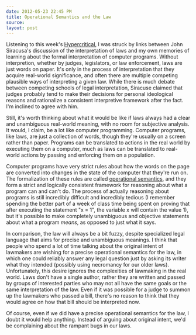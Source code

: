 ```yaml
---
date: 2012-05-23 22:45 PM
title: Operational Semantics and the Law
source: 
layout: post
---
```


Listening to this week's
[Hypercritical](http://5by5.tv/hypercritical/68), I was struck by links
between John Siracusa's discussion of the interpretation of laws and my
own memories of learning about the formal interpretation of computer
programs. Without interpretion, whether by judges, legislators, or law
enforcement, laws are just words on paper. It's only in the process of
interpretation that they acquire real-world significance, and often
there are multiple competing plausible ways of interpreting a given law.
While there is much debate between competing schools of legal
interpretation, Siracuse claimed that judges probably tend to make their
decisions for personal ideological reasons and rationalize a consistent
interpretive framework after the fact. I'm inclined to agree with him.

Still, it's worth thinking about what it would be like if laws always had a
clear and unambiguous real-world meaning, with no room for subjective
analysis. It would, I claim, be a lot like computer programming.
Computer programs, like laws, are just a collection of words, though
they're usually on a screen rather than paper. Programs can be
translated to actions in the real world by executing them on a computer,
much as laws can be translated to real-world actions by passing and
enforcing them on a population.

Computer programs have very strict rules about how the words on the page
are converted into changes in the state of the computer that they're run
on. The formalization of these rules are called [operational
semantics](http://en.wikipedia.org/wiki/Operational_semantics),
and they form a strict and logically consistent framework for reasoning
about what a program can and can't do. The process of actually reasoning
about programs is still incredibly difficult and incredibly tedious (I
remember spending the better part of a week of class time being spent on
proving that after executing the statement "x = 1", the variable x will
contain the value 1), but it's possible to make completely unambiguous
and objective statements about what a program *means*, as opposed to
just what it says.

In comparison, the law will always be a bit fuzzy, despite specialized
legal language that aims for precise and unambiguous meanings. I think
that people who spend a lot of time talking about the original intent of
lawmakers are wishing for a precise operational semantics for the law,
in which one could reliably answer any legal question just by asking its
writer what they intended (possibly using necromancy for our older
laws). Unfortunately, this desire ignores the complexities of lawmaking
in the real world. Laws don't have a single author, rather they are
written and passed by groups of interested parties who may not all have
the same goals or the same interpretation of the law. Even if it was
possible for a judge to summon up the lawmakers who passed a bill,
there's no reason to think that they would agree on how that bill should
be interpreted now.

Of course, even if we did have a precise operational semantics for the
law, I doubt it would help anything. Instead of arguing about original
intent, we'd be complaining about the rampant bugs in our laws.


